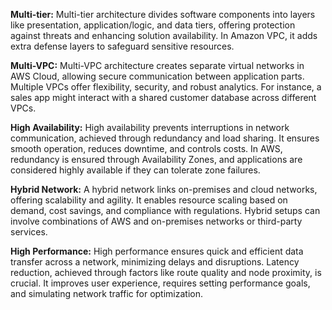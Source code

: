 **Multi-tier:**
Multi-tier architecture divides software components into layers like presentation, application/logic, and data tiers, offering protection against threats and enhancing solution availability. In Amazon VPC, it adds extra defense layers to safeguard sensitive resources.

**Multi-VPC:**
Multi-VPC architecture creates separate virtual networks in AWS Cloud, allowing secure communication between application parts. Multiple VPCs offer flexibility, security, and robust analytics. For instance, a sales app might interact with a shared customer database across different VPCs.

**High Availability:**
High availability prevents interruptions in network communication, achieved through redundancy and load sharing. It ensures smooth operation, reduces downtime, and controls costs. In AWS, redundancy is ensured through Availability Zones, and applications are considered highly available if they can tolerate zone failures.

**Hybrid Network:**
A hybrid network links on-premises and cloud networks, offering scalability and agility. It enables resource scaling based on demand, cost savings, and compliance with regulations. Hybrid setups can involve combinations of AWS and on-premises networks or third-party services.

**High Performance:**
High performance ensures quick and efficient data transfer across a network, minimizing delays and disruptions. Latency reduction, achieved through factors like route quality and node proximity, is crucial. It improves user experience, requires setting performance goals, and simulating network traffic for optimization.
